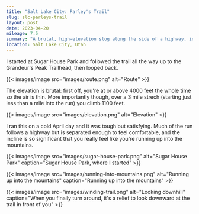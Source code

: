 ```yaml
---
title: "Salt Lake City: Parley's Trail"
slug: slc-parleys-trail
layout: post
date: 2023-04-20
mileage: 7.5
summary: "A brutal, high-elevation slog along the side of a highway, into the mountains."
location: Salt Lake City, Utah
---
```


I started at Sugar House Park and followed the trail all the way up to the Grandeur's Peak Trailhead, then looped back.

{{< images/image src="images/route.png" alt="Route" >}}

The elevation is brutal: first off, you're at or above 4000 feet the whole time so the air is thin.
More importantly though, over a 3 mile strech (starting just less than a mile into the run) you climb 1100 feet.

{{< images/image src="images/elevation.png" alt="Elevation" >}}

I ran this on a cold April day and it was tough but satisfying.
Much of the run follows a highway but is separated enough to feel comfortable, and the incline is so significant that you really feel like you're running up into the mountains.

{{< images/image src="images/sugar-house-park.png" alt="Sugar House Park" caption="Sugar House Park, where I started" >}}

{{< images/image src="images/running-into-mountains.png" alt="Running up into the mountains" caption="Running up into the mountains" >}}

{{< images/image src="images/winding-trail.png" alt="Looking downhill" caption="When you finally turn around, it's a relief to look downward at the trail in front of you" >}}